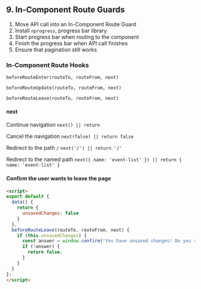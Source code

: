 ## 9. In-Component Route Guards

1. Move API call into an In-Component Route Guard
2. Install `nprogress`, progress bar library
3. Start progress bar when routing to the component
4. Finish the progress bar when API call finishes
5. Ensure that pagination still works

### In-Component Route Hooks

`beforeRouteEnter(routeTo, routeFrom, next)`

`beforeRouteUpdate(routeTo, routeFrom, next)`

`beforeRouteLeave(routeTo, routeFrom, next)`

#### next

Continue navigation `next() || return `

Cancel the navigation `next(false) || return false`

Redirect to the path `/` `next('/') || return '/'`

Redirect to the named path `next({ name: 'event-list' }) || return { name: 'event-list' }`

#### Confirm the user wants to leave the page

```html
<script>
export default {
  data() {
    return {
      unsavedChanges: false
    }
  },
  beforeRouteLeave(routeTo, routeFrom, next) {
    if (this.unsavedChanges) {
      const answer = window.confirm('You have unsaved changes! Do you really want to leave?');
      if (!answer) {
        return false;
      }
    }
  }
};
</script>
```
